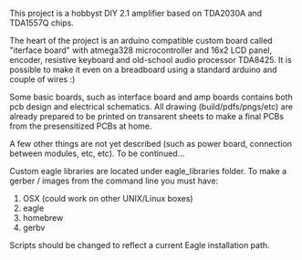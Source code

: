 This project is a hobbyst DIY 2.1 amplifier based on TDA2030A and TDA1557Q chips.

The heart of the project is an arduino compatible custom board called "iterface board" 
with atmega328 microcontroller and 16x2 LCD panel, encoder, resistive keyboard and old-school 
audio processor TDA8425.
It is possible to make it even on a breadboard using a standard arduino and couple of wires :)

Some basic boards, such as interface board and amp boards contains both pcb design and electrical schematics.
All drawing (build/pdfs/pngs/etc) are already prepared to be printed on transarent sheets to make a final PCBs 
from the presensitized PCBs at home.

A few other things are not yet described (such as power board, connection between modules, etc, etc).
To be continued...

Custom eagle libraries are located under eagle_libraries folder.
To make a gerber / images from the command line you must have:
1. OSX (could work on other UNIX/Linux boxes)
2. eagle
3. homebrew
4. gerbv

Scripts should be changed to reflect a current Eagle installation path.
